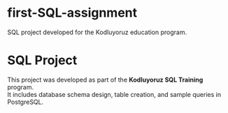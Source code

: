 # first-SQL-assignment
SQL project developed for the Kodluyoruz education program.
# SQL Project

This project was developed as part of the **Kodluyoruz SQL Training** program.  
It includes database schema design, table creation, and sample queries in PostgreSQL.  
